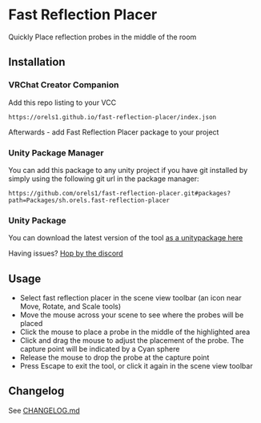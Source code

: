 # Fast Reflection Placer

Quickly Place reflection probes in the middle of the room

## Installation

### VRChat Creator Companion

Add this repo listing to your VCC

```
https://orels1.github.io/fast-reflection-placer/index.json
```

Afterwards - add Fast Reflection Placer package to your project

### Unity Package Manager

You can add this package to any unity project if you have git installed by simply using the following git url in the package manager:

```
https://github.com/orels1/fast-reflection-placer.git#packages?path=Packages/sh.orels.fast-reflection-placer
```

### Unity Package

You can download the latest version of the tool [as a unitypackage here](https://github.com/orels1/fast-reflection-placer/releases)

Having issues? [Hop by the discord](https://discord.gg/orels1)

## Usage

- Select fast reflection placer in the scene view toolbar (an icon near Move, Rotate, and Scale tools)
- Move the mouse across your scene to see where the probes will be placed
- Click the mouse to place a probe in the middle of the highlighted area
- Click and drag the mouse to adjust the placement of the probe. The capture point will be indicated by a Cyan sphere
- Release the mouse to drop the probe at the capture point
- Press Escape to exit the tool, or click it again in the scene view toolbar

## Changelog

See [CHANGELOG.md](CHANGELOG.md)
